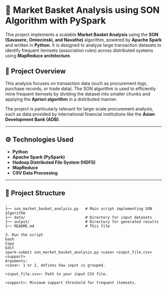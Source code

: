 # 🛒 Market Basket Analysis using SON Algorithm with PySpark

This project implements a scalable **Market Basket Analysis** using the **SON (Savasere, Omiecinski, and Navathe)** algorithm, powered by **Apache Spark** and written in **Python**. It is designed to analyze large transaction datasets to identify frequent itemsets (association rules) across distributed systems using **MapReduce architecture**.

## 📌 Project Overview

This analysis focuses on transaction data (such as procurement logs, purchase records, or trade data). The SON algorithm is used to efficiently mine frequent itemsets by dividing the dataset into smaller chunks and applying the **Apriori algorithm** in a distributed manner.

The project is particularly relevant for large-scale procurement analysis, such as data provided by international financial institutions like the **Asian Development Bank (ADB)**.

---

## ⚙️ Technologies Used

- **Python**
- **Apache Spark (PySpark)**
- **Hadoop Distributed File System (HDFS)**
- **MapReduce**
- **CSV Data Processing**

---

## 📁 Project Structure

```plaintext
.
├── son_market_basket_analysis.py   # Main script implementing SON algorithm
├── data/                           # Directory for input datasets
├── output/                         # Directory for generated results
├── README.md                       # This file

3. Run the script
bash
Copy
Edit
spark-submit son_market_basket_analysis.py <case> <input_file.csv> <support>
Arguments:
<case>: 1 or 2, defines how input is grouped.

<input_file.csv>: Path to your input CSV file.

<support>: Minimum support threshold for frequent itemsets.
